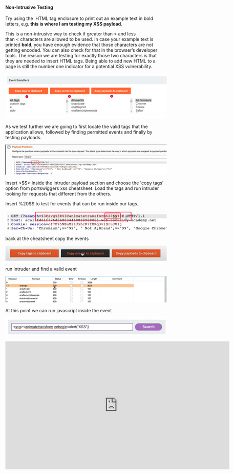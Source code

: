 #### Non-Intrusive Testing

Try using the <b></b> HTML tag enclosure to print out an example text in bold letters, e.g. <b>this is where I am testing my XSS payload</b>.

This is a non-intrusive way to check if greater than > and less than < characters are allowed to be used. In case your example text is printed **bold**, you have enough evidence that those characters are not getting encoded. You can also check for that in the browser’s developer tools. The reason we are testing for exactly those two characters is that they are needed to insert HTML tags. Being able to add new HTML to a page is still the number one indicator for a potential XSS vulnerability.

![Event Handlers](/docs/assets/images/Pasted%20image%2020210917231205.png)


As we test further we are going to first locate the valid tags that the application allows, followed by finding permitted events and finally by testing payloads.

![Payload Position](/docs/assets/images/Pasted%20image%2020210917231410.png)

Insert <\$\$> Inside the intruder payload section and choose the 'copy tags' option from portswiggers xss cheatsheet. Load the tags and run intruder looking for requests that different from the others.

Insert %20\$\$ to test for events that can be run inside our tags. 



![Event Payloads](/docs/assets/images/Pasted%20image%2020210917231844.png)

back at the cheatsheet copy the events

![Copy Events](/docs/assets/images/Pasted%20image%2020210917231915.png)

run intruder and find a valid event

![Valid Events](/docs/assets/images/Pasted%20image%2020210917231957.png)

At this point we can run javascript inside the event 

![Run Javascript](/docs/assets/images/Pasted%20image%2020210917232030.png)


<iframe width="700" height="400" src="https://www.youtube.com/embed/EoaDgUgS6QA" title="YouTube video player" frameborder="0" allow="accelerometer; autoplay; clipboard-write; encrypted-media; gyroscope; picture-in-picture" allowfullscreen></iframe>
